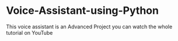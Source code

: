 # Voice-Assistant-using-Python
This voice assistant is an Advanced Project you can watch the whole tutorial on YouTube
